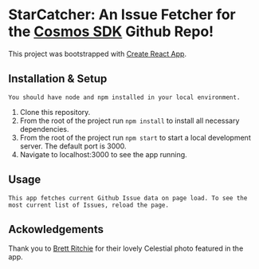 # StarCatcher: An Issue Fetcher for the [Cosmos SDK](https://github.com/cosmos/cosmos-sdk) Github Repo!

This project was bootstrapped with [Create React App](https://github.com/facebook/create-react-app).

## Installation & Setup

```
You should have node and npm installed in your local environment.
```

1. Clone this repository.
2. From the root of the project run `npm install` to install all necessary dependencies.
3. From the root of the project run `npm start` to start a local development server. The default port is 3000.
4. Navigate to localhost:3000 to see the app running.

## Usage

```
This app fetches current Github Issue data on page load. To see the most current list of Issues, reload the page.
```

## Ackowledgements

Thank you to [Brett Ritchie](https://unsplash.com/@brett_ritchie_photography?utm_source=unsplash&utm_medium=referral&utm_content=creditCopyText) for their lovely Celestial photo featured in the app.